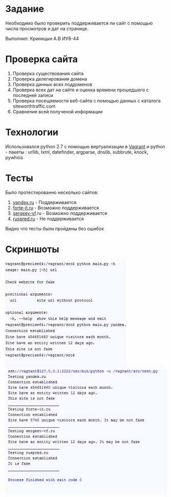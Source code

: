 ﻿# Задание

Необходимо было проверить поддерживается ли сайт с помощью числа просмотров и дат на странице. 

Выполнил: Криницын А.В ИУ8-44

# Проверка сайта

1. Проверка существования сайта
2. Проверка делегирования домена
3. Проверка данных всех поддоменов
4. Проверка всех дат на сайте и оценка времени прошедшего с последней записи
5. Проверка посещяемости веб-сайта с помощью данных с каталога siteworthtraffic.com
6. Сравнение всей полученой информации 

# Технологии

Использовался python 2.7 с помощью виртуализации в [Vagrant](https://www.vagrantup.com/) и python - пакеты : urllib, lxml, datefinder, argparse, dnslib, subbrute, knock, pywhois 

# Тесты 

Было протестированно несколько сайтов:

1. [yandex.ru](http://yandex.ru) - Поддерживается
2. [forte-it.ru](http://forte-it.ru) - Возможно поддерживается
3. [sergeev-vf](http://sergeev-vf).ru - Возможно поддерживается
4. [ruspred.ru](http://ruspred.ru) - Не поддерживается

Видно что тесты были пройдены без ошибок

# Скриншоты 

![Terminal](https://raw.githubusercontent.com/i14564/Practice-2016/master/screenshots/command-line.png)
![Tests](https://raw.githubusercontent.com/i14564/Practice-2016/master/screenshots/tests.png)
